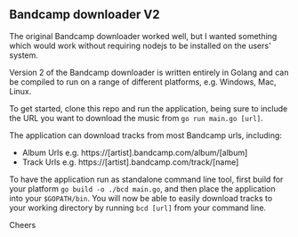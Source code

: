 ## Bandcamp downloader V2

The original Bandcamp downloader worked well, but I wanted something which would work without requiring nodejs to be installed on the users' system.

Version 2 of the Bandcamp downloader is written entirely in Golang and can be compiled to run on a range of different platforms, e.g. Windows, Mac, Linux.

To get started, clone this repo and run the application, being sure to include the URL you want to download the music from `go run main.go [url]`.

The application can download tracks from most Bandcamp urls, including:
- Album Urls e.g. https://[artist].bandcamp.com/album/[album]
- Track Urls e.g. https://[artist].bandcamp.com/track/[name]

To have the application run as standalone command line tool, first build for your platform `go build -o ./bcd main.go`, and then place the application into your `$GOPATH/bin`. You will now be able to easily download tracks to your working directory by running `bcd [url]` from your command line.

Cheers
